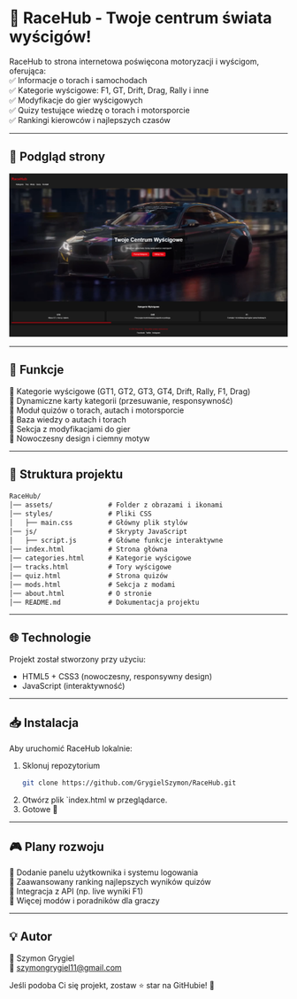 # 🏁 RaceHub - Twoje centrum świata wyścigów!  

RaceHub to strona internetowa poświęcona motoryzacji i wyścigom, oferująca:  
✅ Informacje o torach i samochodach  
✅ Kategorie wyścigowe: F1, GT, Drift, Drag, Rally i inne  
✅ Modyfikacje do gier wyścigowych  
✅ Quizy testujące wiedzę o torach i motorsporcie  
✅ Rankingi kierowców i najlepszych czasów  

---

## 📸 Podgląd strony
![RaceHub Screenshot](images/screenshot.png)

---

## 🚀 Funkcje
🔹 Kategorie wyścigowe (GT1, GT2, GT3, GT4, Drift, Rally, F1, Drag)  
🔹 Dynamiczne karty kategorii (przesuwanie, responsywność)  
🔹 Moduł quizów o torach, autach i motorsporcie  
🔹 Baza wiedzy o autach i torach  
🔹 Sekcja z modyfikacjami do gier  
🔹 Nowoczesny design i ciemny motyw  

---

## 📂 Struktura projektu
```
RaceHub/
│── assets/              # Folder z obrazami i ikonami
│── styles/              # Pliki CSS
│   ├── main.css         # Główny plik stylów
│── js/                  # Skrypty JavaScript
│   ├── script.js        # Główne funkcje interaktywne
│── index.html           # Strona główna
│── categories.html      # Kategorie wyścigowe
│── tracks.html          # Tory wyścigowe
│── quiz.html            # Strona quizów
│── mods.html            # Sekcja z modami
│── about.html           # O stronie
│── README.md            # Dokumentacja projektu
```

---

## 🌐 Technologie
Projekt został stworzony przy użyciu:
- HTML5 + CSS3 (nowoczesny, responsywny design)
- JavaScript (interaktywność)

---

## 📥 Instalacja
Aby uruchomić RaceHub lokalnie:
1. Sklonuj repozytorium  
   ```bash
   git clone https://github.com/GrygielSzymon/RaceHub.git
   ```
2. Otwórz plik `index.html w przeglądarce.  
3. Gotowe 🎉

---

## 🎮 Plany rozwoju
🔹 Dodanie panelu użytkownika i systemu logowania  
🔹 Zaawansowany ranking najlepszych wyników quizów  
🔹 Integracja z API (np. live wyniki F1)  
🔹 Więcej modów i poradników dla graczy  

---

## 💡 Autor
👤 Szymon Grygiel  
📧 szymongrygiel11@gmail.com  

Jeśli podoba Ci się projekt, zostaw ⭐ star na GitHubie! 🚀  

